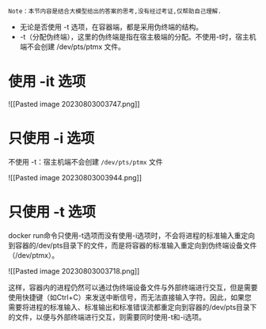 
	Note：本节内容是结合大模型给出的答案的思考,没有经过考证,仅帮助自己理解.


- 无论是否使用 -t 选项，在容器端，都是采用伪终端的结构。
- -t（分配伪终端），这里的伪终端是指在宿主极端的分配。不使用-t时，宿主机端不会创建 /dev/pts/ptmx 文件。


# 使用 -it 选项

![[Pasted image 20230803003747.png]]

# 只使用 -i 选项

不使用 -t：宿主机端不会创建 `/dev/pts/ptmx` 文件

![[Pasted image 20230803003944.png]]

# 只使用 -t 选项

docker run命令只使用-t选项而没有使用-i选项时，不会将进程的标准输入重定向到容器的/dev/pts目录下的文件，而是将容器的标准输入重定向到伪终端设备文件（/dev/ptmx）。

![[Pasted image 20230803003718.png]]

这样，容器内的进程仍然可以通过伪终端设备文件与外部终端进行交互，但是需要使用快捷键（如Ctrl+C）来发送中断信号，而无法直接输入字符。因此，如果您需要将进程的标准输入、标准输出和标准错误流都重定向到容器的/dev/pts目录下的文件，以便与外部终端进行交互，则需要同时使用-t和-i选项。
